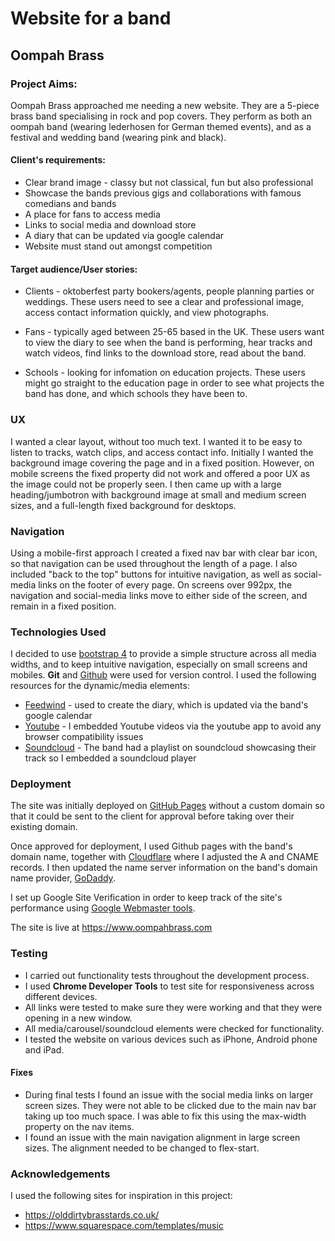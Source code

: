 # Website for a band
## Oompah Brass

### Project Aims:

Oompah Brass approached me needing a new website. They are a 5-piece brass band specialising in rock and pop covers. They perform as both an oompah band (wearing lederhosen for German themed events), and as a festival and wedding band (wearing pink and black). 

#### Client's requirements:

* Clear brand image - classy but not classical, fun but also professional
* Showcase the bands previous gigs and collaborations with famous comedians and bands
* A place for fans to access media
* Links to social media and download store
* A diary that can be updated via google calendar
* Website must stand out amongst competition


#### Target audience/User stories:

* Clients - oktoberfest party bookers/agents, people planning parties or weddings. These users need to see a clear and professional image, access contact information quickly, and view photographs.

* Fans - typically aged between 25-65 based in the UK. These users want to view the diary to see when the band is performing, hear tracks and watch videos, find links to the download store, read about the band.

* Schools - looking for infomation on education projects. These users might go straight to the education page in order to see what projects the band has done, and which schools they have been to.


### UX

I wanted a clear layout, without too much text. I wanted it to be easy to listen to tracks, watch clips, and access contact info.
Initially I wanted the background image covering the page and in a fixed position. However, on mobile screens the fixed property did not work and offered a poor UX as the image could not be properly seen. I then came up with a large heading/jumbotron with background image at small and medium screen sizes, and a full-length fixed background for desktops.


### Navigation

Using a mobile-first approach I created a fixed nav bar with clear bar icon, so that navigation can be used throughout the length of a page. I also included "back to the top" buttons for intuitive navigation, as well as social-media links on the footer of every page.
On screens over 992px, the navigation and social-media links move to either side of the screen, and remain in a fixed position.


### Technologies Used

I decided to use [bootstrap 4](https://getbootstrap.com) to provide a simple structure across all media widths, and to keep intuitive navigation, especially on small screens and mobiles.
**Git** and [Github](https://github.com) were used for version control.
I used the following resources for the dynamic/media elements:

* [Feedwind](https://feed.mikle.com) - used to create the diary, which is updated via the band's google calendar
* [Youtube](https://youtube.com) - I embedded Youtube videos via the youtube app to avoid any browser compatibility issues
* [Soundcloud](https://soundcloud.com) - The band had a playlist on soundcloud showcasing their track so I embedded a soundcloud player


### Deployment

The site was initially deployed on [GitHub Pages](https://pages.github.com/) without a custom domain so that it could be sent to the client for approval before taking over their existing domain.

Once approved for deployment, I used Github pages with the band's domain name, together with [Cloudflare](https://cloudflare.com) where I adjusted the A and CNAME records. 
I then updated the name server information on the band's domain name provider, [GoDaddy](https://uk.godaddy.com/). 

I set up Google Site Verification in order to keep track of the site's performance using [Google Webmaster tools](https://www.google.com/webmasters/).

The site is live at https://www.oompahbrass.com


### Testing

* I carried out functionality tests throughout the development process. 
* I used **Chrome Developer Tools** to test site for responsiveness across different devices. 
* All links were tested to make sure they were working and that they were opening in a new window.
* All media/carousel/soundcloud elements were checked for functionality. 
* I tested the website on various devices such as iPhone, Android phone and iPad.

#### Fixes

* During final tests I found an issue with the social media links on larger screen sizes. 
They were not able to be clicked due to the main nav bar taking up too much space. 
I was able to fix this using the max-width property on the nav items.
* I found an issue with the main navigation alignment in large screen sizes. The alignment needed to be changed to flex-start.

### Acknowledgements

I used the following sites for inspiration in this project:

* https://olddirtybrasstards.co.uk/
* https://www.squarespace.com/templates/music




